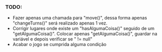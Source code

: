 ### TODO:
* Fazer apenas uma chamada para "move()", dessa forma apenas "changeTurns()" será realizado apenas 1 vez.
* Corrigir lugares onde existe um "hasAlgumaCoisa()" seguido de um "getAlgumaCoisa()". Colocar apenas "getAlgumaCoisa()", guardar na variável e depois verificar se " != null"
* Acabar o jogo se cumprida alguma condição

